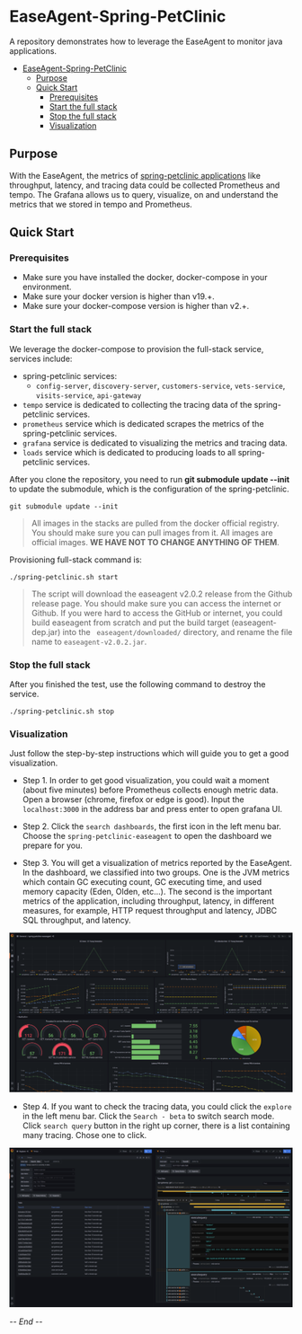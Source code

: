 # EaseAgent-Spring-PetClinic

A repository demonstrates how to leverage the EaseAgent to monitor java applications.

- [EaseAgent-Spring-PetClinic](#easeagent-spring-petclinic)
  - [Purpose](#purpose)
  - [Quick Start](#quick-start)
    - [Prerequisites](#prerequisites)
    - [Start the full stack](#start-the-full-stack)
    - [Stop the full stack](#stop-the-full-stack)
    - [Visualization](#visualization)
  
## Purpose
With the EaseAgent, the metrics of [spring-petclinic applications](https://github.com/spring-petclinic/spring-petclinic-microservices) like throughput, latency, and tracing data could be collected Prometheus and tempo. The Grafana allows us to query, visualize, on and understand the metrics that we stored in tempo and Prometheus.

## Quick Start

### Prerequisites

- Make sure you have installed the docker, docker-compose in your environment.
- Make sure your docker version is higher than v19.+.
- Make sure your docker-compose version is higher than v2.+.

### Start the full stack

We leverage the docker-compose to provision the full-stack service, services include:
- spring-petclinic services:
  -  `config-server`, `discovery-server`, `customers-service`, `vets-service`, `visits-service`, `api-gateway`
- `tempo` service is dedicated to collecting the tracing data of the spring-petclinic services.
- `prometheus` service which is dedicated scrapes the metrics of the spring-petclinic services.
- `grafana` service is dedicated to visualizing the metrics and tracing data.
- `loads` service which is dedicated to producing loads to all spring-petclinic services.


After you clone the repository, you need to run **git submodule update --init** to update the submodule, which is the configuration of the spring-petclinic.

```shell
git submodule update --init
```


> All images in the stacks are pulled from the docker official registry. You should make sure you can pull images from it. All images are official images. **WE HAVE NOT TO CHANGE ANYTHING OF THEM**.

Provisioning full-stack command is:
```shell
./spring-petclinic.sh start
```


> The script will download the easeagent v2.0.2 release from the Github release page. You should make sure you can access the internet or Github. If you were hard to access the GitHub or internet, you could build easeagent from scratch and put the build target (easeagent-dep.jar) into the ` easeagent/downloaded/` directory, and rename the file name to `easeagent-v2.0.2.jar`.

### Stop the full stack

After you finished the test, use the following command to destroy the service.

```
./spring-petclinic.sh stop
```
### Visualization

Just follow the step-by-step instructions which will guide you to get a good visualization.

- Step 1. In order to get good visualization, you could wait a moment (about five minutes) before Prometheus collects enough metric data. Open a browser (chrome, firefox or edge is good). Input the `localhost:3000` in the address bar and press enter to open grafana UI.

- Step 2. Click the `search dashboards`, the first icon in the left menu bar. Choose the `spring-petclinic-easeagent` to open the dashboard we prepare for you.
  
- Step 3. You will get a visualization of metrics reported by the EaseAgent. In the dashboard, we classified into two groups. One is the JVM metrics which contain GC executing count, GC executing time, and used memory capacity (Eden, Olden, etc...).  The second is the important metrics of the application, including throughput, latency, in different measures, for example, HTTP request throughput and latency, JDBC SQL throughput, and latency.


![metric](./doc/images/metric.png)

- Step 4. If you want to check the tracing data, you could click the `explore` in the left menu bar. Click the `Search - beta` to switch search mode. Click `search query` button in the right up corner, there is a list containing many tracing. Chose one to click.

![tracing](./doc/images/tracing.png)

*-- End --*
